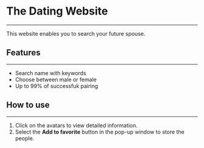 # The Dating Website
---
This website enables you to search your future spouse.

## Features
---
- Search name with keywords
- Choose between male or female
- Up to 99% of successfuk pairing

## How to use
---
1. Click on the avatars to view detailed information.
2. Select the **Add to favorite** button in the pop-up window to store the people.
